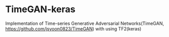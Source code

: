 # TimeGAN-keras
Implementation of Time-series Generative Adversarial Networks(TimeGAN, https://github.com/jsyoon0823/TimeGAN) with using TF2(keras)
